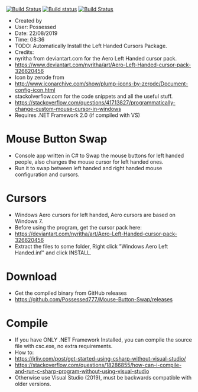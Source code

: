 [![Build Status](https://travis-ci.org/Possessed777/Mouse-Button-Swap.svg?branch=master)](https://travis-ci.org/Possessed777/Mouse-Button-Swap)
[![Build status](https://ci.appveyor.com/api/projects/status/ppdnj6x63xxmi4py?svg=true)](https://ci.appveyor.com/project/Possessed777/mouse-button-swap)
[![Build Status](https://dev.azure.com/possessed777/Mouse-Button-Swap/_apis/build/status/Possessed777.Mouse-Button-Swap?branchName=master)](https://dev.azure.com/possessed777/Mouse-Button-Swap/_build/latest?definitionId=3&branchName=master)
 * Created by
 * User: Possessed
 * Date: 22/08/2019
 * Time: 08:36
 * TODO: Automatically Install the Left Handed Cursors Package.
 * Credits:
 * nyritha from deviantart.com for the Aero Left Handed cursor pack.
 * https://www.deviantart.com/nyritha/art/Aero-Left-Handed-cursor-pack-326620456
 * Icon by zerode from 
 * http://www.iconarchive.com/show/plump-icons-by-zerode/Document-config-icon.html
 * stackolverflow.com for the code snippets and all the useful stuff.
 * https://stackoverflow.com/questions/41713827/programmatically-change-custom-mouse-cursor-in-windows
 * Requires .NET Framework 2.0 (if compiled with VS)
 
# Mouse Button Swap
 * Console app written in C# to Swap the mouse buttons for left handed people, also changes the mouse cursor for left handed ones.
 * Run it to swap between left handed and right handed mouse configuration and cursors.
 
# Cursors
 * Windows Aero cursors for left handed, Aero cursors are based on Windows 7.
 * Before using the program, get the cursor pack here:
 * https://deviantart.com/nyritha/art/Aero-Left-Handed-cursor-pack-326620456
 * Extract the files to some folder, Right click "Windows Aero Left Handed.inf" and click INSTALL.
 
# Download
 * Get the compiled binary from GitHub releases 
 * https://github.com/Possessed777/Mouse-Button-Swap/releases
 
# Compile
 * If you have ONLY .NET Framework Installed, you can compile the source file with csc.exe, no extra requirements.
 * How to:
 * https://jrliv.com/post/get-started-using-csharp-without-visual-studio/
 * https://stackoverflow.com/questions/18286855/how-can-i-compile-and-run-c-sharp-program-without-using-visual-studio
 * Otherwise use Visual Studio (2019), must be backwards compatible with older versions.
